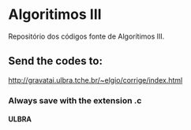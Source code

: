 # Algoritimos III
Repositório dos códigos fonte de Algorítimos III.

## Send the codes to: 
http://gravatai.ulbra.tche.br/~elgio/corrige/index.html

### Always save with the extension .c

####	ULBRA
